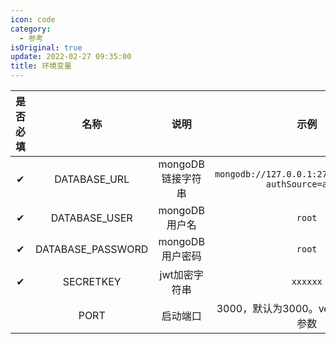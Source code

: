 ```yaml
---
icon: code
category:
  - 参考
isOriginal: true
update: 2022-02-27 09:35:00
title: 环境变量
---
```




| 是否必填 |       名称        |       说明        |                          示例                          |
| :------: | :---------------: | :---------------: | :----------------------------------------------------: |
|    ✔     |   DATABASE_URL    | mongoDB链接字符串 | `mongodb://127.0.0.1:27017/kkpaiopen?authSource=admin` |
|    ✔     |   DATABASE_USER   |   mongoDB用户名   |                         `root`                         |
|    ✔     | DATABASE_PASSWORD |  mongoDB用户密码  |                         `root`                         |
|    ✔     |     SECRETKEY     |   jwt加密字符串   |                        `xxxxxx`                        |
|          |       PORT        |     启动端口      |         3000，默认为3000。vercel部署无需此参数         |

